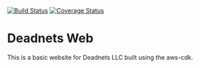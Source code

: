 [![Build Status](https://travis-ci.com/mattsuid/deadnets.svg?branch=main)](https://travis-ci.com/mattsuid/deadnets)
[![Coverage Status](https://coveralls.io/repos/github/mattsuid/deadnets/badge.svg)](https://coveralls.io/github/mattsuid/deadnets)
# Deadnets Web

This is a basic website for Deadnets LLC built using the aws-cdk.
